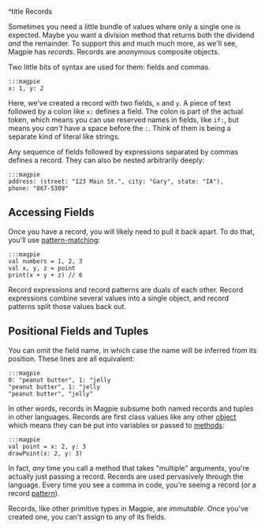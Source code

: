 ^title Records

Sometimes you need a little bundle of values where only a single one is expected. Maybe you want a division method that returns both the dividend *and* the remainder. To support this and much much more, as we'll see, Magpie has *records*. Records are anonymous composite objects.

Two little bits of syntax are used for them: fields and commas.

    :::magpie
    x: 1, y: 2

Here, we've created a record with two fields, `x` and `y`. A piece of text followed by a colon like `x:` defines a field. The colon is part of the actual token, which means you can use reserved names in fields, like `if:`, but means you *can't* have a space before the `:`. Think of them is being a separate kind of literal like strings.

Any sequence of fields followed by expressions separated by commas defines a record. They can also be nested arbitrarily deeply:

    :::magpie
    address: (street: "123 Main St.", city: "Gary", state: "IA"),
    phone: "867-5309"

## Accessing Fields

Once you have a record, you will likely need to pull it back apart. To do that, you'll use [pattern-matching](pattern-matching.html):

    :::magpie
    val numbers = 1, 2, 3
    val x, y, z = point
    print(x + y + z) // 6

Record expressions and record patterns are duals of each other. Record expressions combine several values into a single object, and record patterns split those values back out.

## Positional Fields and Tuples

You can omit the field name, in which case the name will be inferred from its position. These lines are all equivalent:

    :::magpie
    0: "peanut butter", 1: "jelly
    "peanut butter", 1: "jelly
    "peanut butter", "jelly"

In other words, records in Magpie subsume both named records and tuples in other languages. Records are first class values like any other [object](objects.html) which means they can be put into variables or passed to [methods](multimethods.html):

    :::magpie
    val point = x: 2, y: 3
    drawPoint(x: 2, y: 3)

In fact, *any* time you call a method that takes "multiple" arguments, you're actually just passing a record. Records are used pervasively through the language. Every time you see a comma in code, you're seeing a record (or a record [pattern](patterns.html)).

Records, like other primitive types in Magpie, are *immutable*. Once you've created one, you can't assign to any of its fields.
